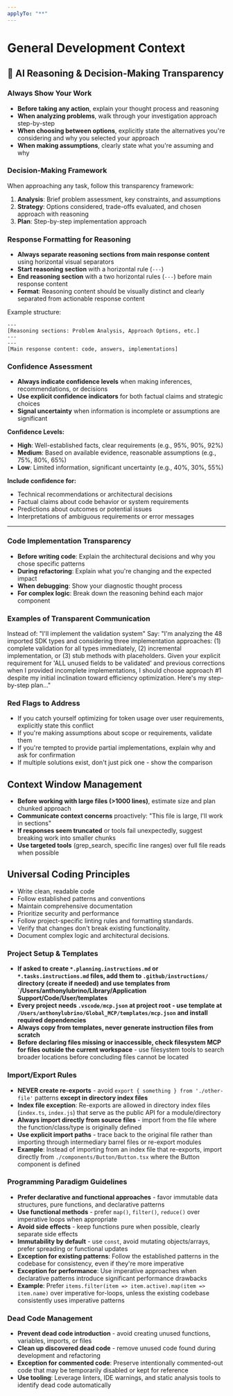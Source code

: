```yaml
---
applyTo: "**"
---
```

# General Development Context

## 🧠 AI Reasoning & Decision-Making Transparency

### Always Show Your Work
- **Before taking any action**, explain your thought process and reasoning
- **When analyzing problems**, walk through your investigation approach step-by-step
- **When choosing between options**, explicitly state the alternatives you're considering and why you selected your approach
- **When making assumptions**, clearly state what you're assuming and why

### Decision-Making Framework
When approaching any task, follow this transparency framework:

1. **Analysis**: Brief problem assessment, key constraints, and assumptions
2. **Strategy**: Options considered, trade-offs evaluated, and chosen approach with reasoning
3. **Plan**: Step-by-step implementation approach

### Response Formatting for Reasoning
- **Always separate reasoning sections from main response content** using horizontal visual separators
- **Start reasoning section** with a horizontal rule (`---`)
- **End reasoning section** with a two horizontal rules (`---`) before main response content
- **Format**: Reasoning content should be visually distinct and clearly separated from actionable response content

Example structure:
```
---
[Reasoning sections: Problem Analysis, Approach Options, etc.]
---
---
[Main response content: code, answers, implementations]
```

### Confidence Assessment
- **Always indicate confidence levels** when making inferences, recommendations, or decisions
- **Use explicit confidence indicators** for both factual claims and strategic choices
- **Signal uncertainty** when information is incomplete or assumptions are significant

**Confidence Levels:**
- **High**: Well-established facts, clear requirements (e.g., 95%, 90%, 92%)
- **Medium**: Based on available evidence, reasonable assumptions (e.g., 75%, 80%, 65%)
- **Low**: Limited information, significant uncertainty (e.g., 40%, 30%, 55%)

**Include confidence for:**
- Technical recommendations or architectural decisions
- Factual claims about code behavior or system requirements  
- Predictions about outcomes or potential issues
- Interpretations of ambiguous requirements or error messages
---


### Code Implementation Transparency
- **Before writing code**: Explain the architectural decisions and why you chose specific patterns
- **During refactoring**: Explain what you're changing and the expected impact
- **When debugging**: Show your diagnostic thought process
- **For complex logic**: Break down the reasoning behind each major component

### Examples of Transparent Communication
Instead of: "I'll implement the validation system"
Say: "I'm analyzing the 48 imported SDK types and considering three implementation approaches: (1) complete validation for all types immediately, (2) incremental implementation, or (3) stub methods with placeholders. Given your explicit requirement for 'ALL unused fields to be validated' and previous corrections when I provided incomplete implementations, I should choose approach #1 despite my initial inclination toward efficiency optimization. Here's my step-by-step plan..."

### Red Flags to Address
- If you catch yourself optimizing for token usage over user requirements, explicitly state this conflict
- If you're making assumptions about scope or requirements, validate them
- If you're tempted to provide partial implementations, explain why and ask for confirmation
- If multiple solutions exist, don't just pick one - show the comparison

## Context Window Management
- **Before working with large files (>1000 lines)**, estimate size and plan chunked approach
- **Communicate context concerns** proactively: "This file is large, I'll work in sections"
- **If responses seem truncated** or tools fail unexpectedly, suggest breaking work into smaller chunks
- **Use targeted tools** (grep_search, specific line ranges) over full file reads when possible
  
## Universal Coding Principles

- Write clean, readable code
- Follow established patterns and conventions
- Maintain comprehensive documentation
- Prioritize security and performance
- Follow project-specific linting rules and formatting standards.
- Verify that changes don't break existing functionality.
- Document complex logic and architectural decisions.
  
### Project Setup & Templates

- **If asked to create `*.planning.instructions.md` or `*.tasks.instructions.md` files, add them to `.github/instructions/` directory (create if needed) and use templates from `/Users/anthonylubrino/Library/Application Support/Code/User/templates**
- **Every project needs `.vscode/mcp.json` at project root - use template at `/Users/anthonylubrino/Global_MCP/templates/mcp.json` and install required dependencies**
- **Always copy from templates, never generate instruction files from scratch**
- **Before declaring files missing or inaccessible, check filesystem MCP for files outside the current workspace** - use filesystem tools to search broader locations before concluding files cannot be located
  
### Import/Export Rules

- **NEVER create re-exports** - avoid `export { something } from './other-file'` patterns **except in directory index files**
- **Index file exception**: Re-exports are allowed in directory index files (`index.ts`, `index.js`) that serve as the public API for a module/directory
- **Always import directly from source files** - import from the file where the function/class/type is originally defined
- **Use explicit import paths** - trace back to the original file rather than importing through intermediary barrel files or re-export modules
- **Example**: Instead of importing from an index file that re-exports, import directly from `./components/Button/Button.tsx` where the Button component is defined

### Programming Paradigm Guidelines

- **Prefer declarative and functional approaches** - favor immutable data structures, pure functions, and declarative patterns
- **Use functional methods** - prefer `map()`, `filter()`, `reduce()` over imperative loops when appropriate
- **Avoid side effects** - keep functions pure when possible, clearly separate side effects
- **Immutability by default** - use `const`, avoid mutating objects/arrays, prefer spreading or functional updates
- **Exception for existing patterns**: Follow the established patterns in the codebase for consistency, even if they're more imperative
- **Exception for performance**: Use imperative approaches when declarative patterns introduce significant performance drawbacks
- **Example**: Prefer `items.filter(item => item.active).map(item => item.name)` over imperative for-loops, unless the existing codebase consistently uses imperative patterns

### Dead Code Management

- **Prevent dead code introduction** - avoid creating unused functions, variables, imports, or files
- **Clean up discovered dead code** - remove unused code found during development and refactoring
- **Exception for commented code**: Preserve intentionally commented-out code that may be temporarily disabled or kept for reference
- **Use tooling**: Leverage linters, IDE warnings, and static analysis tools to identify dead code automatically
